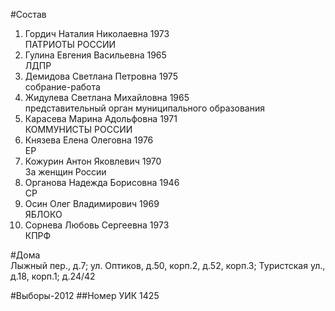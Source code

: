 #Состав
1. Гордич Наталия Николаевна 1973   
    ПАТРИОТЫ РОССИИ
2. Гулина Евгения Васильевна 1965   
    ЛДПР
3. Демидова Светлана Петровна 1975   
    собрание-работа
4. Жидулева Светлана Михайловна 1965   
    представительный орган муниципального образования
5. Карасева Марина Адольфовна 1971   
    КОММУНИСТЫ РОССИИ
6. Князева Елена Олеговна 1976   
    ЕР
7. Кожурин Антон Яковлевич 1970   
    За женщин России
8. Органова Надежда Борисовна 1946   
    СР
9. Осин Олег Владимирович 1969   
    ЯБЛОКО
10. Сорнева Любовь Сергеевна 1973   
    КПРФ

#Дома  
Лыжный пер., д.7;  ул. Оптиков, д.50, корп.2, д.52, корп.3; Туристская ул., д.18, корп.1; д.24/42

#Выборы-2012
##Номер УИК
1425
